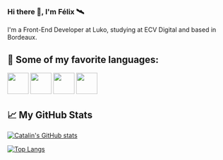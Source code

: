 ### Hi there 👋, I'm Félix 🛰

<!--
**felixbouveret/felixbouveret** is a ✨ _special_ ✨ repository because its `README.md` (this file) appears on your GitHub profile.

Here are some ideas to get you started:

- 🔭 I’m currently working on ...
- 🌱 I’m currently learning ...
- 👯 I’m looking to collaborate on ...
- 🤔 I’m looking for help with ...
- 💬 Ask me about ...
- 📫 How to reach me: ...
- 😄 Pronouns: ...
- ⚡ Fun fact: ...
-->

I'm a Front-End Developer at Luko, studying at ECV Digital and based in Bordeaux.

## 💚 Some of my favorite languages:

<img src="https://cdn.worldvectorlogo.com/logos/vue-9.svg" width="48px" height="48px" /> <img src="https://nuxtjs.org/design-kit/colored-logo.svg" width="48px" height="48px" />  <img src="https://cdn.worldvectorlogo.com/logos/flutter.svg" width="48px" height="48px" /> <img src="https://cdn.worldvectorlogo.com/logos/react-2.svg" width="48px" height="48px" />

## &#x1f4c8; My GitHub Stats
[![Catalin's GitHub stats](https://github-readme-stats.vercel.app/api?username=felixbouveret)](https://github.com/anuraghazra/github-readme-stats) 

[![Top Langs](https://github-readme-stats.vercel.app/api/top-langs/?username=felixbouveret&hide=java,html,css)](https://github.com/anuraghazra/github-readme-stats) 
